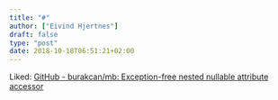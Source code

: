 ```yaml
---
title: "#"
author: ["Eivind Hjertnes"]
draft: false
type: "post"
date: 2018-10-18T06:51:21+02:00
---
```


Liked: [GitHub - burakcan/mb:
Exception-free nested nullable attribute accessor](https://github.com/burakcan/mb)
